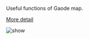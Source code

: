 Useful functions of Gaode map.

[More detail](https://www.jianshu.com/p/d1a6b15908af)

![show](https://github.com/cyq7on/GaodeDemo/blob/master/show.gif)
